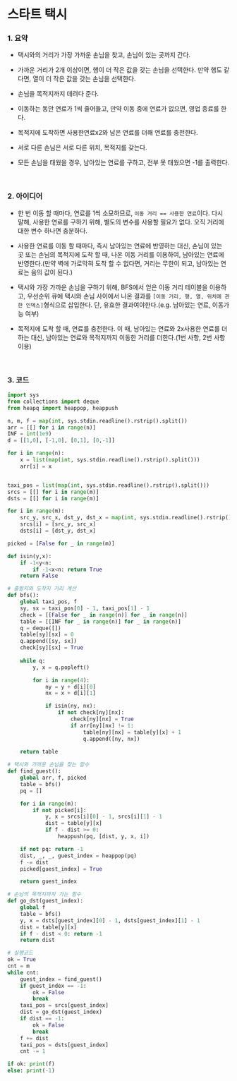 # 스타트 택시

### 1. 요약

- 택시와의 거리가 가장 가까운 손님을 찾고, 손님이 있는 곳까지 간다.<br/>



- 가까운 거리가 2개 이상이면, 행이 더 작은 값을 갖는 손님을 선택한다. 만약 행도 같다면, 열이 더 작은 값을 갖는 손님을 선택한다.<br/>



- 손님을 목적지까지 데려다 준다.<br/>



- 이동하는 동안 연료가 1씩 줄어들고, 만약 이동 중에 연료가 없으면, 영업 종료를 한다.<br/>



- 목적지에 도착하면 사용한연료x2와 남은 연료를 더해 연료를 충전한다.<br/>



- 서로 다른 손님은 서로 다른 위치, 목적지를 갖는다.<br/>



- 모든 손님을 태웠을 경우, 남아있는 연료를 구하고, 전부 못 태웠으면 -1를 출력한다.<br/>

<br/>

### 2. 아이디어

- 한 번 이동 할 때마다, 연료를 1씩 소모하므로, `이동 거리 == 사용한 연료`이다. 다시 말해, 사용한 연료를 구하기 위해, 별도의 변수를 사용할 필요가 없다. 오직 거리에 대한 변수 하나면 충분하다.<br/>



- 사용한 연료를 이동 할 때마다, 즉시 남아있는 연료에 반영하는 대신, 손님이 있는 곳 또는 손님의 목적지에 도착 할 때, 나온 이동 거리를 이용하여, 남아있는 연료에 반영한다.(만약 벽에 가로막혀 도착 할 수 없다면, 거리는 무한이 되고, 남아있는 연료는 음의 값이 된다.)<br/>



- 택시와 가장 가까운 손님을 구하기 위해, BFS에서 얻은 이동 거리 테이블을 이용하고, 우선순위 큐에 택시와 손님 사이에서 나온 결과를 `[이동 거리, 행, 열, 위치에 관한 인덱스]`형식으로 삽입한다. 단, 유효한 결과여야한다.(e.g. 남아있는 연료, 이동가능 여부)<br/>



- 목적지에 도착 할 때, 연료를 충전한다. 이 때, 남아있는 연료와 2x사용한 연료를 더하는 대신, 남아있는 연료와 목적지까지 이동한 거리를 더한다.(1번 사항, 2번 사항 이용)

<br/>

### 3. 코드

```python
import sys
from collections import deque
from heapq import heappop, heappush

n, m, f = map(int, sys.stdin.readline().rstrip().split())
arr = [[] for i in range(n)]
INF = int(1e9)
d = [[1,0], [-1,0], [0,1], [0,-1]]

for i in range(n):
    x = list(map(int, sys.stdin.readline().rstrip().split()))
    arr[i] = x


taxi_pos = list(map(int, sys.stdin.readline().rstrip().split()))
srcs = [[] for i in range(m)]
dsts = [[] for i in range(m)]

for i in range(m):
    src_y, src_x, dst_y, dst_x = map(int, sys.stdin.readline().rstrip().split())
    srcs[i] = [src_y, src_x]
    dsts[i] = [dst_y, dst_x]

picked = [False for _ in range(m)]

def isin(y,x):
    if -1<y<n:
        if -1<x<n: return True
    return False

# 출발지와 도착지 거리 계산
def bfs():
    global taxi_pos, f
    sy, sx = taxi_pos[0] - 1, taxi_pos[1] - 1
    check = [[False for _ in range(n)] for _ in range(n)]
    table = [[INF for _ in range(n)] for _ in range(n)]
    q = deque([])
    table[sy][sx] = 0
    q.append([sy, sx])
    check[sy][sx] = True
    
    while q:
        y, x = q.popleft()

        for i in range(4):
            ny = y + d[i][0]
            nx = x + d[i][1]

            if isin(ny, nx):
                if not check[ny][nx]:
                    check[ny][nx] = True
                    if arr[ny][nx] != 1:
                        table[ny][nx] = table[y][x] + 1
                        q.append([ny, nx])
    
    return table

# 택시와 가까운 손님을 찾는 함수
def find_guest():
    global arr, f, picked 
    table = bfs()
    pq = []

    for i in range(m):
        if not picked[i]:
            y, x = srcs[i][0] - 1, srcs[i][1] - 1
            dist = table[y][x]
            if f - dist >= 0:
                heappush(pq, [dist, y, x, i]) 

    if not pq: return -1
    dist, _, _, guest_index = heappop(pq)
    f -= dist
    picked[guest_index] = True

    return guest_index

# 손님의 목적지까지 가는 함수
def go_dst(guest_index):
    global f
    table = bfs()
    y, x = dsts[guest_index][0] - 1, dsts[guest_index][1] - 1
    dist = table[y][x]
    if f - dist < 0: return -1
    return dist

# 실행코드
ok = True
cnt = m
while cnt:
    guest_index = find_guest()
    if guest_index == -1:
        ok = False
        break
    taxi_pos = srcs[guest_index]
    dist = go_dst(guest_index)
    if dist == -1:
        ok = False
        break
    f += dist
    taxi_pos = dsts[guest_index]
    cnt -= 1

if ok: print(f)
else: print(-1)
```

